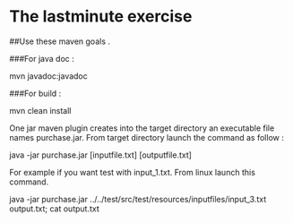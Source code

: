 # The lastminute exercise

##Use these maven goals .

###For java doc :

mvn javadoc:javadoc

###For build :

mvn clean install

One jar maven plugin creates into the target directory an executable file  names purchase.jar. From target directory launch the command as follow :

java -jar purchase.jar [inputfile.txt] [outputfile.txt]

For example if you want test with input_1.txt. From linux launch this command.

java -jar purchase.jar ../../test/src/test/resources/inputfiles/input_3.txt output.txt; cat output.txt
